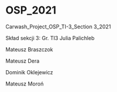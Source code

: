 # OSP_2021
Carwash_Project_OSP_TI-3_Section 3_2021

Skład sekcji 3:
Gr. TI3
Julia Palichleb

Mateusz Braszczok

Mateusz Dera

Dominik Oklejewicz

Mateusz Moroń
